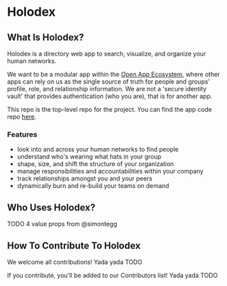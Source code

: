 # Holodex

## What Is Holodex?

Holodex is a directory web app to search, visualize, and organize your human networks. 

We want to be a modular app within the [Open App Ecosystem](https://github.com/open-app/core), where other apps can rely on us as the single source of truth for people and groups' profile, role, and relationship information. We are not a 'secure identity vault' that provides authentication (who you are), that is for another app.

This repo is the top-level repo for the project. You can find the app code repo [here](https://github.com/holodex/app).

### Features

- look into and across your human networks to find people
- understand who's wearing what hats in your group
- shape, size, and shift the structure of your organization
- manage responsibilities and accountabilities within your company
- track relationships amongst you and your peers
- dynamically burn and re-build your teams on demand

## Who Uses Holodex?

TODO 4 value props from @simontegg

## How To Contribute To Holodex

We welcome all contributions! Yada yada TODO

If you contribute, you'll be added to our Contributors list! Yada yada TODO
